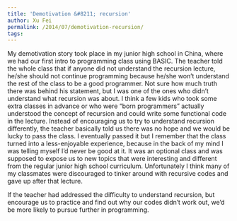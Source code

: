 ```yaml
---
title: 'Demotivation &#8211; recursion'
author: Xu Fei
permalink: /2014/07/demotivation-recursion/
tags:
---
```

My demotivation story took place in my junior high school in China, where we had our first intro to programming class using BASIC. The teacher told the whole class that if anyone did not understand the recursion lecture, he/she should not continue programming because he/she won&#8217;t understand the rest of the class to be a good programmer. Not sure how much truth there was behind his statement, but I was one of the ones who didn&#8217;t understand what recursion was about. I think a few kids who took some extra classes in advance or who were &#8220;born programmers&#8221; actually understood the concept of recursion and could write some functional code in the lecture. Instead of encouraging us to try to understand recursion differently, the teacher basically told us there was no hope and we would be lucky to pass the class. I eventually passed it but I remember that the class turned into a less-enjoyable experience, because in the back of my mind I was telling myself I&#8217;d never be good at it. It was an optional class and was supposed to expose us to new topics that were interesting and different from the regular junior high school curriculum. Unfortunately I think many of my classmates were discouraged to tinker around with recursive codes and gave up after that lecture.

If the teacher had addressed the difficulty to understand recursion, but encourage us to practice and find out why our codes didn&#8217;t work out, we&#8217;d be more likely to pursue further in programming.
